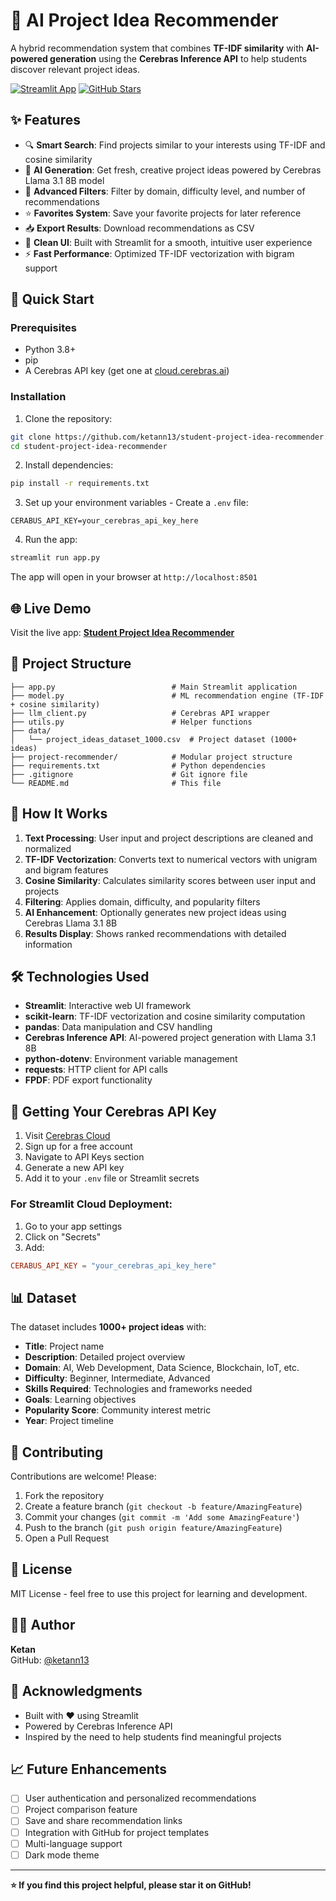 # 🤖 AI Project Idea Recommender

A hybrid recommendation system that combines **TF-IDF similarity** with **AI-powered generation** using the **Cerebras Inference API** to help students discover relevant project ideas.

[![Streamlit App](https://static.streamlit.io/badges/streamlit_badge_black_white.svg)](https://project-idea-recommender.streamlit.app/)
[![GitHub Stars](https://img.shields.io/github/stars/ketann13/student-project-idea-recommender?style=social)](https://github.com/ketann13/student-project-idea-recommender)

## ✨ Features

- 🔍 **Smart Search**: Find projects similar to your interests using TF-IDF and cosine similarity
- 🤖 **AI Generation**: Get fresh, creative project ideas powered by Cerebras Llama 3.1 8B model
- 🎯 **Advanced Filters**: Filter by domain, difficulty level, and number of recommendations
- ⭐ **Favorites System**: Save your favorite projects for later reference
- 📥 **Export Results**: Download recommendations as CSV
- 🎨 **Clean UI**: Built with Streamlit for a smooth, intuitive user experience
- ⚡ **Fast Performance**: Optimized TF-IDF vectorization with bigram support

## 🚀 Quick Start

### Prerequisites
- Python 3.8+
- pip
- A Cerebras API key (get one at [cloud.cerebras.ai](https://cloud.cerebras.ai))

### Installation

1. Clone the repository:
```bash
git clone https://github.com/ketann13/student-project-idea-recommender.git
cd student-project-idea-recommender
```

2. Install dependencies:
```bash
pip install -r requirements.txt
```

3. Set up your environment variables - Create a `.env` file:
```env
CERABUS_API_KEY=your_cerebras_api_key_here
```

4. Run the app:
```bash
streamlit run app.py
```

The app will open in your browser at `http://localhost:8501`

## 🌐 Live Demo

Visit the live app: **[Student Project Idea Recommender](https://project-idea-recommender.streamlit.app/)**

## 📁 Project Structure

```
├── app.py                          # Main Streamlit application
├── model.py                        # ML recommendation engine (TF-IDF + cosine similarity)
├── llm_client.py                   # Cerebras API wrapper
├── utils.py                        # Helper functions
├── data/
│   └── project_ideas_dataset_1000.csv  # Project dataset (1000+ ideas)
├── project-recommender/            # Modular project structure
├── requirements.txt                # Python dependencies
├── .gitignore                      # Git ignore file
└── README.md                       # This file
```

## 🎯 How It Works

1. **Text Processing**: User input and project descriptions are cleaned and normalized
2. **TF-IDF Vectorization**: Converts text to numerical vectors with unigram and bigram features
3. **Cosine Similarity**: Calculates similarity scores between user input and projects
4. **Filtering**: Applies domain, difficulty, and popularity filters
5. **AI Enhancement**: Optionally generates new project ideas using Cerebras Llama 3.1 8B
6. **Results Display**: Shows ranked recommendations with detailed information

## 🛠️ Technologies Used

- **Streamlit**: Interactive web UI framework
- **scikit-learn**: TF-IDF vectorization and cosine similarity computation
- **pandas**: Data manipulation and CSV handling
- **Cerebras Inference API**: AI-powered project generation with Llama 3.1 8B
- **python-dotenv**: Environment variable management
- **requests**: HTTP client for API calls
- **FPDF**: PDF export functionality

## 🔑 Getting Your Cerebras API Key

1. Visit [Cerebras Cloud](https://cloud.cerebras.ai)
2. Sign up for a free account
3. Navigate to API Keys section
4. Generate a new API key
5. Add it to your `.env` file or Streamlit secrets

### For Streamlit Cloud Deployment:

1. Go to your app settings
2. Click on "Secrets"
3. Add:
```toml
CERABUS_API_KEY = "your_cerebras_api_key_here"
```

## 📊 Dataset

The dataset includes **1000+ project ideas** with:
- **Title**: Project name
- **Description**: Detailed project overview
- **Domain**: AI, Web Development, Data Science, Blockchain, IoT, etc.
- **Difficulty**: Beginner, Intermediate, Advanced
- **Skills Required**: Technologies and frameworks needed
- **Goals**: Learning objectives
- **Popularity Score**: Community interest metric
- **Year**: Project timeline

## 🤝 Contributing

Contributions are welcome! Please:

1. Fork the repository
2. Create a feature branch (`git checkout -b feature/AmazingFeature`)
3. Commit your changes (`git commit -m 'Add some AmazingFeature'`)
4. Push to the branch (`git push origin feature/AmazingFeature`)
5. Open a Pull Request

## 📝 License

MIT License - feel free to use this project for learning and development.

## 👨‍💻 Author

**Ketan**  
GitHub: [@ketann13](https://github.com/ketann13)

## 🌟 Acknowledgments

- Built with ❤️ using Streamlit
- Powered by Cerebras Inference API
- Inspired by the need to help students find meaningful projects

## 📈 Future Enhancements

- [ ] User authentication and personalized recommendations
- [ ] Project comparison feature
- [ ] Save and share recommendation links
- [ ] Integration with GitHub for project templates
- [ ] Multi-language support
- [ ] Dark mode theme

---

**⭐ If you find this project helpful, please star it on GitHub!**
